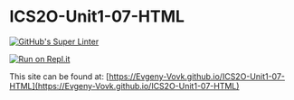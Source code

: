 # ICS2O-Unit1-07-HTML

[![GitHub's Super Linter](https://github.com/Evgeny-Vovk/ICS2O-Unit1-07-HTML/workflows/GitHub's%20Super%20Linter/badge.svg)](https://github.com/Evgeny-Vovk/ICS2O-Unit1-07-HTML/actions)

[![Run on Repl.it](https://repl.it/badge/github/Evgeny-Vovk/ICS2O-Unit1-07-HTML)](https://repl.it/github/Evgeny-Vovk/ICS2O-Unit1-07-HTML)

This site can be found at: [https://Evgeny-Vovk.github.io/ICS2O-Unit1-07-HTML](https://Evgeny-Vovk.github.io/ICS2O-Unit1-07-HTML)
